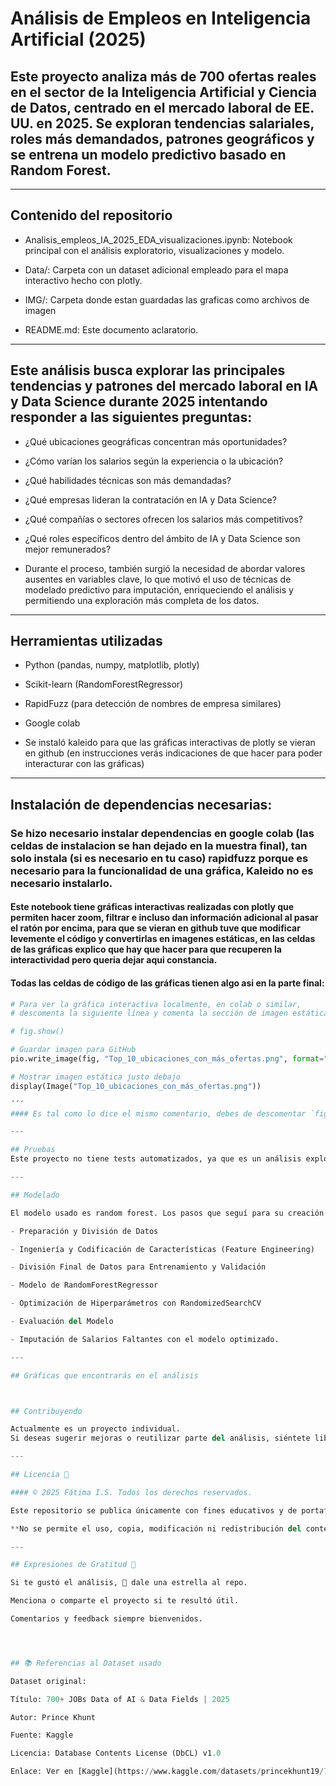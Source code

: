 # Análisis de Empleos en Inteligencia Artificial (2025)

## Este proyecto analiza más de 700 ofertas reales en el sector de la Inteligencia Artificial y Ciencia de Datos, centrado en el mercado laboral de EE. UU. en 2025. Se exploran tendencias salariales, roles más demandados, patrones geográficos y se entrena un modelo predictivo basado en Random Forest.

---
## Contenido del repositorio

- Analisis_empleos_IA_2025_EDA_visualizaciones.ipynb: Notebook principal con el análisis exploratorio, visualizaciones y modelo.

- Data/: Carpeta con un dataset adicional empleado para el mapa interactivo hecho con plotly.

- IMG/: Carpeta donde estan guardadas las graficas como archivos de imagen

- README.md: Este documento aclaratorio.

---

## Este análisis busca explorar las principales tendencias y patrones del mercado laboral en IA y Data Science durante 2025 intentando responder a las siguientes preguntas:

- ¿Qué ubicaciones geográficas concentran más oportunidades?

- ¿Cómo varían los salarios según la experiencia o la ubicación?

- ¿Qué habilidades técnicas son más demandadas?

- ¿Qué empresas lideran la contratación en IA y Data Science?

- ¿Qué compañías o sectores ofrecen los salarios más competitivos?

- ¿Qué roles específicos dentro del ámbito de IA y Data Science son mejor remunerados?

- Durante el proceso, también surgió la necesidad de abordar valores ausentes en variables clave, lo que motivó el uso de técnicas de modelado predictivo para imputación, enriqueciendo el análisis y permitiendo una exploración más completa de los datos.

---

## Herramientas utilizadas

- Python (pandas, numpy, matplotlib, plotly)

- Scikit-learn (RandomForestRegressor)

- RapidFuzz (para detección de nombres de empresa similares)

- Google colab

- Se instaló kaleido para que las gráficas interactivas de plotly se vieran en github (en instrucciones verás indicaciones de que hacer para poder interacturar con las gráficas)

--- 

## Instalación de dependencias necesarias:

### Se hizo necesario instalar dependencias en google colab (las celdas de instalacion se han dejado en la muestra final), tan solo instala (si es necesario en tu caso) rapidfuzz porque es necesario para la funcionalidad de una gráfica, Kaleido no es necesario instalarlo.

#### Este notebook tiene gráficas interactivas realizadas con plotly que permiten hacer zoom, filtrar e incluso dan información adicional al pasar el ratón por encima, para que se vieran en github tuve que modificar levemente el código y convertirlas en imagenes estáticas, en las celdas de las gráficas explico que hay que hacer para que recuperen la interactividad pero queria dejar aqui constancia.

#### Todas las celdas de código de las gráficas tienen algo asi en la parte final:

```python
# Para ver la gráfica interactiva localmente, en colab o similar,
# descomenta la siguiente línea y comenta la sección de imagen estática:

# fig.show()

# Guardar imagen para GitHub
pio.write_image(fig, "Top_10_ubicaciones_con_más_ofertas.png", format="png", width=1100, height=700)

# Mostrar imagen estática justo debajo
display(Image("Top_10_ubicaciones_con_más_ofertas.png"))

´´´
#### Es tal como lo dice el mismo comentario, debes de descomentar `fig.show()` y comentar `pio.write_image(fig, "Top_10_ubicaciones_con_más_ofertas.png", format="png", width=1100, height=700)` y `display(Image("Top_10_ubicaciones_con_más_ofertas.png"))` así aparece la interactiva y se va la imagen fija.

---

## Pruebas
Este proyecto no tiene tests automatizados, ya que es un análisis exploratorio Sin embargo puedes probar el modelo con nuevos datos de entrada para ver su eficacia con otros datos.

---

## Modelado

El modelo usado es random forest. Los pasos que seguí para su creación y entrenamiento fueron:

- Preparación y División de Datos

- Ingeniería y Codificación de Características (Feature Engineering)

- División Final de Datos para Entrenamiento y Validación

- Modelo de RandomForestRegressor

- Optimización de Hiperparámetros con RandomizedSearchCV

- Evaluación del Modelo

- Imputación de Salarios Faltantes con el modelo optimizado.

---

## Gráficas que encontrarás en el análisis



## Contribuyendo

Actualmente es un proyecto individual.
Si deseas sugerir mejoras o reutilizar parte del análisis, siéntete libre de abrir un issue o pull request.

---

## Licencia 📄

#### © 2025 Fátima I.S. Todos los derechos reservados.

Este repositorio se publica únicamente con fines educativos y de portafolio.

**No se permite el uso, copia, modificación ni redistribución del contenido sin autorización expresa de la autora.**

---

## Expresiones de Gratitud 🎁

Si te gustó el análisis, 🌟 dale una estrella al repo.

Menciona o comparte el proyecto si te resultó útil.

Comentarios y feedback siempre bienvenidos.




## 📚 Referencias al Dataset usado

Dataset original:

Título: 700+ JOBs Data of AI & Data Fields | 2025

Autor: Prince Khunt

Fuente: Kaggle

Licencia: Database Contents License (DbCL) v1.0

Enlace: Ver en [Kaggle](https://www.kaggle.com/datasets/princekhunt19/700-jobs-data-of-ai-and-data-fields-2025)


